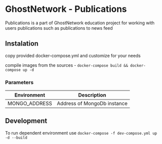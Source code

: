 # GhostNetwork - Publications

Publications is a part of GhostNetwork education project for working with users publications such as publications to news feed

## Instalation

copy provided docker-compose.yml and customize for your needs

compile images from the sources - `docker-compose build && docker-compose up -d`

### Parameters

| Environment   | Description                 |
|---------------|---------------------------- |
| MONGO_ADDRESS | Address of MongoDb instance |

## Development

To run dependent environment use `docker-compose -f dev-compose.yml up -d --build`
